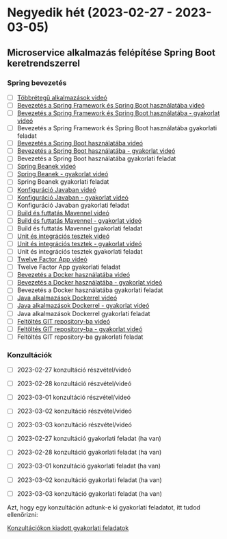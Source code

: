 # Negyedik hét (2023-02-27 - 2023-03-05)

## Microservice alkalmazás felépítése Spring Boot keretrendszerrel

### Spring bevezetés

* [ ] [Többrétegű alkalmazások videó](https://e-learning.training360.com/courses/take/architect/lessons/18118857-tobbretegu-alkalmazasok)
* [ ] [Bevezetés a Spring Framework és Spring Boot használatába videó](https://e-learning.training360.com/courses/take/java-spring-boot-microservices/lessons/20546697-bevezetes-a-spring-framework-es-spring-boot-hasznalataba)
* [ ] [Bevezetés a Spring Framework és Spring Boot használatába - gyakorlat videó](https://e-learning.training360.com/courses/take/java-spring-boot-microservices/lessons/23268311-bevezetes-a-spring-framework-es-spring-boot-hasznalataba-gyakorlat)
* [ ] Bevezetés a Spring Framework és Spring Boot használatába gyakorlati feladat
* [ ] [Bevezetés a Spring Boot használatába videó](https://e-learning.training360.com/courses/take/java-spring-boot-microservices/lessons/20546620-bevezetes-a-spring-boot-hasznalataba)
* [ ] [Bevezetés a Spring Boot használatába - gyakorlat videó](https://e-learning.training360.com/courses/take/java-spring-boot-microservices/lessons/23268335-bevezetes-a-spring-boot-hasznalataba-gyakorlat)
* [ ] Bevezetés a Spring Boot használatába gyakorlati feladat
* [ ] [Spring Beanek videó](https://e-learning.training360.com/courses/take/java-spring-boot-microservices/lessons/20546692-spring-beanek)
* [ ] [Spring Beanek - gyakorlat videó](https://e-learning.training360.com/courses/take/java-spring-boot-microservices/lessons/23268381-spring-beanek-gyakorlat)  
* [ ] Spring Beanek gyakorlati feladat
* [ ] [Konfiguráció Javaban videó](https://e-learning.training360.com/courses/take/java-spring-boot-microservices/lessons/20547048-konfiguracio-javaban)
* [ ] [Konfiguráció Javaban - gyakorlat videó](https://e-learning.training360.com/courses/take/java-spring-boot-microservices/lessons/23268408-konfiguracio-javaban-gyakorlat)  
* [ ] Konfiguráció Javaban gyakorlati feladat
* [ ] [Build és futtatás Mavennel videó](https://e-learning.training360.com/courses/take/java-spring-boot-microservices/lessons/20547014-build-es-futtatas-mavennel)
* [ ] [Build és futtatás Mavennel - gyakorlat videó](https://e-learning.training360.com/courses/take/java-spring-boot-microservices/lessons/23268708-build-es-futtatas-mavennel-gyakorlat)
* [ ] Build és futtatás Mavennel gyakorlati feladat
* [ ] [Unit és integrációs tesztek videó](https://e-learning.training360.com/courses/take/java-spring-boot-microservices/lessons/20547634-unit-es-integracios-tesztek)
* [ ] [Unit és integrációs tesztek - gyakorlat videó](https://e-learning.training360.com/courses/take/java-spring-boot-microservices/lessons/23268760-unit-es-integracios-tesztek-gyakorlat)
* [ ] Unit és integrációs tesztek gyakorlati feladat
* [ ] [Twelve Factor App videó](https://e-learning.training360.com/courses/take/java-spring-boot-microservices/lessons/20547698-twelve-factor-app)
* [ ] Twelve Factor App gyakorlati feladat
* [ ] [Bevezetés a Docker használatába videó](https://e-learning.training360.com/courses/take/java-spring-boot-microservices/lessons/20548359-bevezetes-a-docker-hasznalataba)
* [ ] [Bevezetés a Docker használatába - gyakorlat videó](https://e-learning.training360.com/courses/take/java-spring-boot-microservices/lessons/23268810-bevezetes-a-docker-hasznalataba-gyakorlat)
* [ ] Bevezetés a Docker használatába gyakorlati feladat
* [ ] [Java alkalmazások Dockerrel videó](https://e-learning.training360.com/courses/take/java-spring-boot-microservices/lessons/20548219-java-alkalmazasok-dockerrel)
* [ ] [Java alkalmazások Dockerrel - gyakorlat videó](https://e-learning.training360.com/courses/take/java-spring-boot-microservices/lessons/23268824-java-alkalmazasok-dockerrel-gyakorlat)
* [ ] Java alkalmazások Dockerrel gyakorlati feladat
* [ ] [Feltöltés GIT repository-ba videó](https://e-learning.training360.com/courses/take/java-spring-boot-microservices/lessons/20548208-feltoltes-git-repository-ba)
* [ ] [Feltöltés GIT repository-ba - gyakorlat videó](https://e-learning.training360.com/courses/take/java-spring-boot-microservices/lessons/23268848-feltoltes-git-repository-ba-gyakorlat)
* [ ] Feltöltés GIT repository-ba gyakorlati feladat

### Konzultációk

* [ ] 2023-02-27 konzultáció részvétel/videó
* [ ] 2023-02-28 konzultáció részvétel/videó
* [ ] 2023-03-01 konzultáció részvétel/videó
* [ ] 2023-03-02 konzultáció részvétel/videó
* [ ] 2023-03-03 konzultáció részvétel/videó

* [ ] 2023-02-27 konzultáció gyakorlati feladat (ha van)
* [ ] 2023-02-28 konzultáció gyakorlati feladat (ha van)
* [ ] 2023-03-01 konzultáció gyakorlati feladat (ha van)
* [ ] 2023-03-02 konzultáció gyakorlati feladat (ha van)
* [ ] 2023-03-03 konzultáció gyakorlati feladat (ha van)

Azt, hogy egy konzultáción adtunk-e ki gyakorlati feladatot, itt tudod ellenőrizni:

[Konzultációkon kiadott gyakorlati feladatok](https://github.com/Strukturavaltas3-Halado-Java/java-strukturavalto3-halado/blob/main/labs.md)